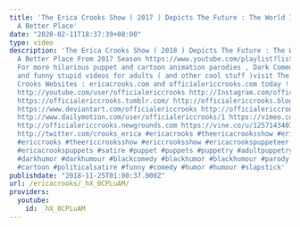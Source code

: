 ```yaml
---
title: 'The Erica Crooks Show ( 2017 ) Depicts The Future : The World Is Becoming
  A Better Place'
date: "2020-02-11T18:37:39+08:00"
type: video
description: 'The Erica Crooks Show ( 2018 ) Depicts The Future : The World Is Becoming
  A Better Place From 2017 Season https://www.youtube.com/playlist?list=PLJLbzpbdP5rmlaXq1RVZgkxUWCem0XdW1
  For more hilarious puppet and cartoon animation parodies , Dark Comedy humor , satires
  and funny stupid videos for adults ( and other cool stuff )visit The Official Erica
  Crooks Websites : ericacrooks.com and officialericcrooks.com today ! http://facebook.com/officialericcrooks
  http://youtube.com/user/officialericcrooks http://Instagram.com/officialericcrooks/
  https://officialericcrooks.tumblr.com/ http://officialericcrooks.blogspot.com/ https://officialericcrooks.wordpress.com
  https://www.deviantart.com/officialericcrooks http://officialericcrooks.newgrounds.com/follow
  http://www.dailymotion.com/user/officialericcrooks/1 https://vimeo.com/officialericcrooks
  http://officialericcrooks.newgrounds.com https://vine.co/u/1257143407999610880 https://www.pinterest.com/officialec1/
  http://twitter.com/crooks_erica #ericacrooks #theericacrooksshow #ericacrooksshow
  #ericcrooks #theericcrooksshow #ericcrooksshow #ericacrookspuppeteer #ericacrookspuppet
  #ericacrookspuppets #satire #puppet #puppets #puppetry #adultpuppetry #darkcomedy
  #darkhumor #darkhumour #blackcomedy #blackhumor #blackhumour #parody #parodies #cartoons
  #cartoon #politicalsatire #funny #comedy #humor #humour #slapstick'
publishdate: "2018-11-25T01:00:37.000Z"
url: /ericacrooks/_hX_0CPLuAM/
providers:
  youtube:
    id: _hX_0CPLuAM
---
```

